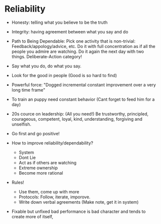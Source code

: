 # Reliability

  - Honesty: telling what you believe to be the truth
  - Integrity: having agreement between what you say and do


  - Path to Being Dependable:
     Pick one activity that is non-trivial: Feedback/appology/advice, etc. Do it with full concentration as if all the people you admire are watching. Do it again the next day with two things.
     Deliberate-Action category!

 - Say what you do, do what you say.

 - Look for the good in people (Good is so hard to find)

 - Powerful force: "Dogged incremental constant improvement over a very long time frame"

 - To train an puppy need constant behavior (Cant forget to feed him for a day)

 - 20s cource on leadership:  (All you need!) Be trustworthy, principled, courageous, competent, loyal, kind, understanding, forgiving and unselfish.

 - Go first and go positive!

 - How to improve reliability/dependability?
   - System
   - Dont Lie
   - Act as if others are watching
   - Extreme ownership
   - Become more rational


 - Rules!
    - Use them, come up with more
    - Protocols: Follow, iterate, imporove.
    - Write down verbal agreements (Make note, get it in system)


 - Fixable but unfixed bad performance is bad character and tends to create more of itself,